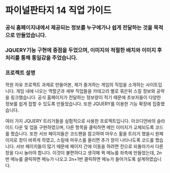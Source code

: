 # 파이널판타지 14 직업 가이드



### 공식 홈페이지내에서 제공되는 정보를 누구에가나 쉽게 전달하는 것을 목적으로 만들었습니다.
### JQUERY기능 구현에 중점을 두었으며, 이미지의 적절한 배치와 이미지 후처리를 통해 통일감을 주었습니다.


### 프로젝트 설명

학원 자유 프로젝트 과제로 만들어본, 제가 즐겨하는 게임의 직업을 소개하는 사이트입니다.
게임 내에 나오는 역할군과 세부 직업들을 카테고리 별로 묶은뒤 스킬 정보와 공략을 링크했습니다.
공식 홈페이지가 전달하는 정보량이 적기 때문에 초보자들이 다양한 정보를 쉽게 접할 수 있도록 만들었습니다.
또한 JQUERY를 이용한 기능 확장에 집중했습니다.

여러 가지 JQUERY 트리거들을 실험적으로 사용한 프로젝트입니다. 아코디언바의 슬라이드 다운 및 업을 구현하였으며,
다른 항목을 클릭하면 메인 이미지가 교체되도록 코드를 짰습니다.
또한 서브 페이지들은 코드펜을 참고하여 마우스 휠을 트리거 했을시 원페이지로 창이 바뀌게 하였고, 스킬에 마우스를 올리면 추가 창이 나타나도록
코드를 짰습니다.
서브 페이지들이 많기 때문에 페이지 간에 이동을 하려면 전으로 되돌아가서 다른 창을 다시 눌러야 합니다. 이것이 불편하다고 생각해 퀵 메뉴를 좌측에 만들었는데,
2n번 메뉴를 클릭하면 메뉴가 나오고 2n+1번 클릭하면 메뉴가 들어가도록 설계하였습니다.
